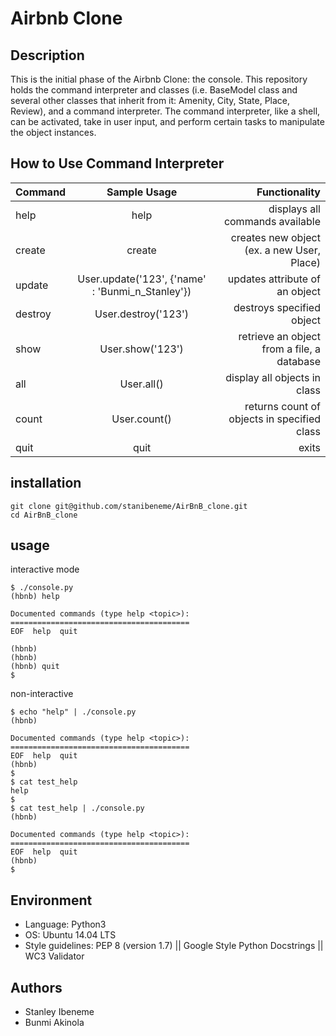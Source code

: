 # Airbnb Clone

## Description

This is the initial phase of the Airbnb Clone: the console. This repository holds the command interpreter and classes (i.e. BaseModel class and several other classes that inherit from it: Amenity, City, State, Place, Review), and a command interpreter. The command interpreter, like a shell, can be activated, take in user input, and perform certain tasks to manipulate the object instances.

## How to Use Command Interpreter

| Command | Sample Usage | Functionality |
|-------|:------------:|--------------:|
| help | help | displays all commands available|
| create |create <class> | creates new object (ex. a new User, Place)|
|update | User.update('123', {'name' : 'Bunmi_n_Stanley'}) | updates attribute of an object|
|destroy | User.destroy('123') | destroys specified object|
|show | User.show('123') | retrieve an object from a file, a database|
|all | User.all() | display all objects in class|
|count | User.count() | returns count of objects in specified class|
|quit | quit | exits|

## installation

```git
git clone git@github.com/stanibeneme/AirBnB_clone.git
cd AirBnB_clone
```

## usage

interactive mode

```terminal
$ ./console.py
(hbnb) help

Documented commands (type help <topic>):
========================================
EOF  help  quit

(hbnb)
(hbnb)
(hbnb) quit
$
```

non-interactive

```terminal
$ echo "help" | ./console.py
(hbnb)

Documented commands (type help <topic>):
========================================
EOF  help  quit
(hbnb)
$
$ cat test_help
help
$
$ cat test_help | ./console.py
(hbnb)

Documented commands (type help <topic>):
========================================
EOF  help  quit
(hbnb)
$
```

## Environment

* Language: Python3
* OS: Ubuntu 14.04 LTS
* Style guidelines: PEP 8 (version 1.7) || Google Style Python Docstrings || WC3 Validator

## Authors

* Stanley Ibeneme
* Bunmi Akinola
